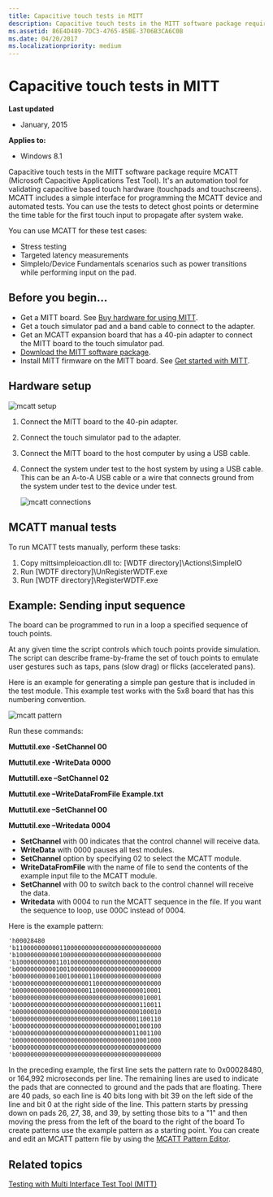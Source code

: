 ```yaml
---
title: Capacitive touch tests in MITT
description: Capacitive touch tests in the MITT software package require MCATT (Microsoft Capacitive Applications Test Tool).
ms.assetid: 86E4D489-7DC3-4765-85BE-3706B3CA6C0B
ms.date: 04/20/2017
ms.localizationpriority: medium
---
```


# Capacitive touch tests in MITT


**Last updated**

-   January, 2015

**Applies to:**

-   Windows 8.1

Capacitive touch tests in the MITT software package require MCATT (Microsoft Capacitive Applications Test Tool). It's an automation tool for validating capacitive based touch hardware (touchpads and touchscreens). MCATT includes a simple interface for programming the MCATT device and automated tests. You can use the tests to detect ghost points or determine the time table for the first touch input to propagate after system wake.

You can use MCATT for these test cases:

-   Stress testing
-   Targeted latency measurements
-   SimpleIo/Device Fundamentals scenarios such as power transitions while performing input on the pad.

## Before you begin...


-   Get a MITT board. See [Buy hardware for using MITT](https://msdn.microsoft.com/library/windows/hardware/dn919811).
-   Get a touch simulator pad and a band cable to connect to the adapter.
-   Get an MCATT expansion board that has a 40-pin adapter to connect the MITT board to the touch simulator pad.
-   [Download the MITT software package](https://msdn.microsoft.com/library/windows/hardware/dn919810).
-   Install MITT firmware on the MITT board. See [Get started with MITT](https://msdn.microsoft.com/library/windows/hardware/dn919779).

## Hardware setup


![mcatt setup](images/mcatt-hardware-setup.png)

1.  Connect the MITT board to the 40-pin adapter.
2.  Connect the touch simulator pad to the adapter.
3.  Connect the MITT board to the host computer by using a USB cable.
4.  Connect the system under test to the host system by using a USB cable. This can be an A-to-A USB cable or a wire that connects ground from the system under test to the device under test.

    ![mcatt connections](images/mcatt-setup.png)

## MCATT manual tests


To run MCATT tests manually, perform these tasks:

1.  Copy mittsimpleioaction.dll to: \[WDTF directory\]\\Actions\\SimpleIO
2.  Run \[WDTF directory\]\\UnRegisterWDTF.exe
3.  Run \[WDTF directory\]\\RegisterWDTF.exe

## Example: Sending input sequence


The board can be programmed to run in a loop a specified sequence of touch points.

At any given time the script controls which touch points provide simulation. The script can describe frame-by-frame the set of touch points to emulate user gestures such as taps, pans (slow drag) or flicks (accelerated pans).

Here is an example for generating a simple pan gesture that is included in the test module. This example test works with the 5x8 board that has this numbering convention.

![mcatt pattern](images/mcatt-pattern.png)

Run these commands:

**Muttutil.exe -SetChannel 00**

**Muttutil.exe -WriteData 0000**

**Muttutill.exe –SetChannel 02**

**Muttutil.exe –WriteDataFromFile Example.txt**

**Muttutil.exe –SetChannel 00**

**Muttutil.exe –Writedata 0004**

-   **SetChannel** with 00 indicates that the control channel will receive data.
-   **WriteData** with 0000 pauses all test modules.
-   **SetChannel** option by specifying 02 to select the MCATT module.
-   **WriteDataFromFile** with the name of file to send the contents of the example input file to the MCATT module.
-   **SetChannel** with 00 to switch back to the control channel will receive the data.
-   **Writedata** with 0004 to run the MCATT sequence in the file. If you want the sequence to loop, use 000C instead of 0004.

Here is the example pattern:

``` syntax
'h00028480
'b1100000000001100000000000000000000000000
'b1000000000001000000000000000000000000000
'b1000000000011010000000000000000000000000
'b0000000000010010000000000000000000000000
'b0000000000010010000011000000000000000000
'b0000000000000000000011000000000000000000
'b0000000000000000000011000000000000010001
'b0000000000000000000000000000000000010001
'b0000000000000000000000000000000000110011
'b0000000000000000000000000000000000100010
'b0000000000000000000000000000000001100110
'b0000000000000000000000000000000001000100
'b0000000000000000000000000000000011001100
'b0000000000000000000000000000000010001000
'b0000000000000000000000000000000000000000
'b0000000000000000000000000000000000000000
```

In the preceding example, the first line sets the pattern rate to 0x00028480, or 164,992 microseconds per line. The remaining lines are used to indicate the pads that are connected to ground and the pads that are floating. There are 40 pads, so each line is 40 bits long with bit 39 on the left side of the line and bit 0 at the right side of the line. This pattern starts by pressing down on pads 26, 27, 38, and 39, by setting those bits to a "1" and then moving the press from the left of the board to the right of the board
To create patterns use the example pattern as a starting point. You can create and edit an MCATT pattern file by using the [MCATT Pattern Editor](https://msdn.microsoft.com/library/windows/hardware/dn919809).

## Related topics
[Testing with Multi Interface Test Tool (MITT)](https://msdn.microsoft.com/library/windows/hardware/dn919874)  



